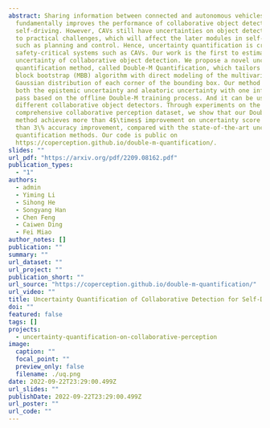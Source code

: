 ```yaml
---
abstract: Sharing information between connected and autonomous vehicles (CAVs)
  fundamentally improves the performance of collaborative object detection for
  self-driving. However, CAVs still have uncertainties on object detection due
  to practical challenges, which will affect the later modules in self-driving
  such as planning and control. Hence, uncertainty quantification is crucial for
  safety-critical systems such as CAVs. Our work is the first to estimate the
  uncertainty of collaborative object detection. We propose a novel uncertainty
  quantification method, called Double-M Quantification, which tailors a moving
  block bootstrap (MBB) algorithm with direct modeling of the multivariant
  Gaussian distribution of each corner of the bounding box. Our method captures
  both the epistemic uncertainty and aleatoric uncertainty with one inference
  pass based on the offline Double-M training process. And it can be used with
  different collaborative object detectors. Through experiments on the
  comprehensive collaborative perception dataset, we show that our Double-M
  method achieves more than 4$\times$ improvement on uncertainty score and more
  than 3\% accuracy improvement, compared with the state-of-the-art uncertainty
  quantification methods. Our code is public on 
  https://coperception.github.io/double-m-quantification/.
slides: ""
url_pdf: "https://arxiv.org/pdf/2209.08162.pdf"
publication_types:
  - "1"
authors:
  - admin
  - Yiming Li
  - Sihong He
  - Songyang Han
  - Chen Feng
  - Caiwen Ding
  - Fei Miao
author_notes: []
publication: ""
summary: ""
url_dataset: ""
url_project: ""
publication_short: ""
url_source: "https://coperception.github.io/double-m-quantification/"
url_video: ""
title: Uncertainty Quantification of Collaborative Detection for Self-Driving
doi: ""
featured: false
tags: []
projects:
  - uncertainty-quantification-on-collaborative-perception
image:
  caption: ""
  focal_point: ""
  preview_only: false
  filename: ./uq.png
date: 2022-09-22T23:29:00.499Z
url_slides: ""
publishDate: 2022-09-22T23:29:00.499Z
url_poster: ""
url_code: ""
---
```




